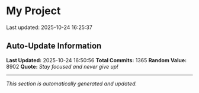 # My Project


Last updated: 2025-10-24 16:25:37




























































































































































































































































































































































































































































































































































































































































































































































































































































































































































































































































































































































































































































































































































































































































































































































































































































































































































































































## Auto-Update Information

**Last Updated:** 2025-10-24 16:50:56
**Total Commits:** 1365
**Random Value:** 8902
**Quote:** _Stay focused and never give up!_

---
_This section is automatically generated and updated._
